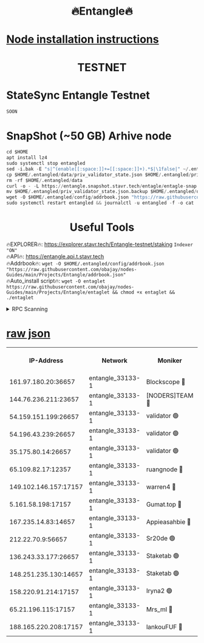 <h1 align="center"> 🔥Entangle🔥</h1>

[Node installation instructions](https://github.com/obajay/nodes-Guides/tree/main/Projects/Entangle)
=

<h1 align="center"> TESTNET</h1>

# StateSync Entangle Testnet
```python
SOON
```
# SnapShot (~50 GB) Arhive node
```python
cd $HOME
apt install lz4
sudo systemctl stop entangled
sed -i.bak -E "s|^(enable[[:space:]]+=[[:space:]]+).*$|\1false|" ~/.entangled/config/config.toml
cp $HOME/.entangled/data/priv_validator_state.json $HOME/.entangled/priv_validator_state.json.backup
rm -rf $HOME/.entangled/data
curl -o - -L https://entangle.snapshot.stavr.tech/entagle/entagle-snap.tar.lz4 | lz4 -c -d - | tar -x -C $HOME/.entangled --strip-components 2
mv $HOME/.entangled/priv_validator_state.json.backup $HOME/.entangled/data/priv_validator_state.json
wget -O $HOME/.entangled/config/addrbook.json "https://raw.githubusercontent.com/obajay/nodes-Guides/main/Projects/Entangle/addrbook.json"
sudo systemctl restart entangled && journalctl -u entangled -f -o cat
```
 <h1 align="center"> Useful Tools</h1>
 
🔥EXPLORER🔥: https://explorer.stavr.tech/Entangle-testnet/staking        `Indexer "ON"` \
🔥API🔥:      https://entangle.api.t.stavr.tech \
🔥Addrbook🔥: ```wget -O $HOME/.entangled/config/addrbook.json "https://raw.githubusercontent.com/obajay/nodes-Guides/main/Projects/Entangle/addrbook.json"``` \
🔥Auto_install script🔥:  `wget -O entaglet https://raw.githubusercontent.com/obajay/nodes-Guides/main/Projects/Entangle/entaglet && chmod +x entaglet && ./entaglet`


<details>
<summary>RPC Scanning</summary>

<h2 align="center"> We scan nodes in real time every 4 hours. And we provide the final result of RPC endpoints.
We cannot influence the operation of these nodes in any way. </h2>


```python
If Voting Power is higher than 0 --> then the Node is a validator of the network and may be subject to attack and be a potential threat to the chain.
```
```python
We marked such validators with a red symbol
```

</details>

[raw json](https://rpc-check.entangt.stavr.tech/entangt/rpc-entangt-result.json)
=


<table><tr><th>IP-Address</th><th>Network</th><th>Moniker</th><th>Latest Block Height</th><th>Earliest Block Height</th><th>Catching Up</th><th>Voting Power</th><th>Scan Time</th></tr><tr><td>161.97.180.20:36657</td><td>entangle_33133-1</td><td>Blockscope 🔴</td><td>808669</td><td>1</td><td>False</td><td>91500000000176</td><td>2023-11-27T07:46:12.086970904UTC</td></tr><tr><td>144.76.236.211:23657</td><td>entangle_33133-1</td><td>[NODERS]TEAM 🔴</td><td>808670</td><td>1</td><td>False</td><td>47049700500000000</td><td>2023-11-27T07:46:25.889799634UTC</td></tr><tr><td>54.159.151.199:26657</td><td>entangle_33133-1</td><td>validator 🟢</td><td>808670</td><td>1</td><td>False</td><td>0</td><td>2023-11-27T07:46:26.826771349UTC</td></tr><tr><td>54.196.43.239:26657</td><td>entangle_33133-1</td><td>validator 🟢</td><td>808671</td><td>1</td><td>False</td><td>0</td><td>2023-11-27T07:46:29.480297580UTC</td></tr><tr><td>35.175.80.14:26657</td><td>entangle_33133-1</td><td>validator 🟢</td><td>808671</td><td>1</td><td>False</td><td>0</td><td>2023-11-27T07:46:32.753271920UTC</td></tr><tr><td>65.109.82.17:12357</td><td>entangle_33133-1</td><td>ruangnode 🔴</td><td>808669</td><td>145001</td><td>False</td><td>99353626935077</td><td>2023-11-27T07:46:14.505649666UTC</td></tr><tr><td>149.102.146.157:17157</td><td>entangle_33133-1</td><td>warren4 🔴</td><td>808670</td><td>484001</td><td>False</td><td>32399306040004</td><td>2023-11-27T07:46:25.652186778UTC</td></tr><tr><td>5.161.58.198:17157</td><td>entangle_33133-1</td><td>Gumat.top 🔴</td><td>808671</td><td>522001</td><td>False</td><td>40931860000000</td><td>2023-11-27T07:46:33.370364128UTC</td></tr><tr><td>167.235.14.83:14657</td><td>entangle_33133-1</td><td>Appieasahbie 🔴</td><td>808671</td><td>531401</td><td>False</td><td>44568809900999996</td><td>2023-11-27T07:46:32.110760927UTC</td></tr><tr><td>212.22.70.9:56657</td><td>entangle_33133-1</td><td>Sr20de 🟢</td><td>808669</td><td>620601</td><td>False</td><td>0</td><td>2023-11-27T07:46:11.544218796UTC</td></tr><tr><td>136.243.33.177:26657</td><td>entangle_33133-1</td><td>Staketab 🟢</td><td>808670</td><td>660001</td><td>False</td><td>0</td><td>2023-11-27T07:46:26.181841499UTC</td></tr><tr><td>148.251.235.130:14657</td><td>entangle_33133-1</td><td>Staketab 🟢</td><td>808669</td><td>660801</td><td>False</td><td>0</td><td>2023-11-27T07:46:11.819348179UTC</td></tr><tr><td>158.220.91.214:17157</td><td>entangle_33133-1</td><td>Iryna2 🟢</td><td>808671</td><td>704001</td><td>False</td><td>0</td><td>2023-11-27T07:46:29.820979632UTC</td></tr><tr><td>65.21.196.115:17157</td><td>entangle_33133-1</td><td>Mrs_ml 🔴</td><td>808670</td><td>720001</td><td>False</td><td>504058946500000</td><td>2023-11-27T07:46:18.933431747UTC</td></tr><tr><td>188.165.220.208:17157</td><td>entangle_33133-1</td><td>lankouFUF 🔴</td><td>808670</td><td>725001</td><td>False</td><td>31900000000002</td><td>2023-11-27T07:46:19.214156608UTC</td></tr></table>
